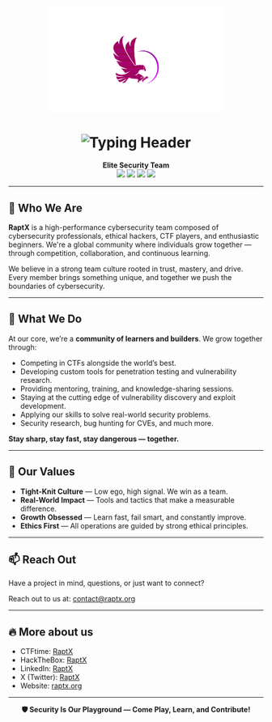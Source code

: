 <p align="center">
  <img src="raptx.png" alt="RaptX Banner" width="350px" />
</p>

<h1 align="center">
  <img src="https://readme-typing-svg.demolab.com?font=Fira+Code&pause=1000&color=00FFE5&center=true&width=700&lines=RaptX:+Hack+the+Impossible,+Defend+the+Unstoppable" alt="Typing Header" />
</h1>

<p align="center">
  <strong>Elite Security Team</strong><br/>
  <img src="https://img.shields.io/badge/Founded-2024-purple?style=flat-square" />
  <img src="https://img.shields.io/badge/CTFtime-Top%2050-blue?style=flat-square" />
  <img src="https://img.shields.io/badge/HackTheBox-Top%2050-brightgreen?style=flat-square" />
  <img src="https://img.shields.io/badge/Members-Cybersecurity%20Enthusiasts-informational?style=flat-square" />
</p>

---

## 🧬 Who We Are

**RaptX** is a high-performance cybersecurity team composed of cybersecurity professionals, ethical hackers, CTF players, and enthusiastic beginners. We're a global community where individuals grow together — through competition, collaboration, and continuous learning.

We believe in a strong team culture rooted in trust, mastery, and drive. Every member brings something unique, and together we push the boundaries of cybersecurity.

---

## 🌟 What We Do

At our core, we’re a **community of learners and builders**. We grow together through:

- Competing in CTFs alongside the world’s best.
- Developing custom tools for penetration testing and vulnerability research.
- Providing mentoring, training, and knowledge-sharing sessions.
- Staying at the cutting edge of vulnerability discovery and exploit development.
- Applying our skills to solve real-world security problems.
- Security research, bug hunting for CVEs, and much more.

**Stay sharp, stay fast, stay dangerous — together.**

---

## 🧠 Our Values

- **Tight-Knit Culture** — Low ego, high signal. We win as a team.
- **Real-World Impact** — Tools and tactics that make a measurable difference.
- **Growth Obsessed** — Learn fast, fail smart, and constantly improve.
- **Ethics First** — All operations are guided by strong ethical principles.

---

## 📫 Reach Out

Have a project in mind, questions, or just want to connect?

Reach out to us at: [contact@raptx.org](mailto:contact@raptx.org)

---

## 🔥 More about us

- CTFtime: [RaptX](https://ctftime.org/team/357584)
- HackTheBox: [RaptX](https://app.hackthebox.com/teams/overview/6565)
- LinkedIn: [RaptX](https://www.linkedin.com/company/raptx/)
- X (Twitter): [RaptX](https://x.com/raptxsec/)
- Website: [raptx.org](https://raptx.org/#)

---

<p align="center">
  <strong>🛡 Security Is Our Playground — Come Play, Learn, and Contribute! </strong>
</p>  
